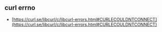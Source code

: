 ## curl errno
- [https://curl.se/libcurl/c/libcurl-errors.html#CURLECOULDNTCONNECT](https://curl.se/libcurl/c/libcurl-errors.html#CURLECOULDNTCONNECT)

